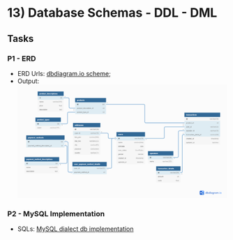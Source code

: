 # 13) Database Schemas - DDL - DML

## Tasks

### P1 - ERD

- ERD Urls: [dbdiagram.io scheme](https://dbdiagram.io/d/623067c2a709d66deaabbd41);
- Output:
  ![p1-diagrams](./praktikum/p1-diagrams.png)

### P2 - MySQL Implementation

- SQLs: [MySQL dialect db implementation](./praktikum/p2-database-implementations.sql)

